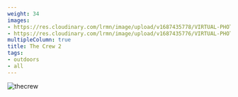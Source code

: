 ```yaml
---
weight: 34
images:
- https://res.cloudinary.com/lrmn/image/upload/v1687435778/VIRTUAL-PHOTOGRAPHY/thecrew/Pic_20210702_104233_3840x2160_immapw.jpg
- https://res.cloudinary.com/lrmn/image/upload/v1687435776/VIRTUAL-PHOTOGRAPHY/thecrew/Pic_20210702_104132_3840x2160_pbuwpz.jpg
multipleColumn: true
title: The Crew 2
tags:
- outdoors
- all
---
```

![thecrew](https://res.cloudinary.com/lrmn/image/upload/v1687435731/VIRTUAL-PHOTOGRAPHY/thecrew/Pic_20210702_103529_3840x2160_cqskq1.jpg)